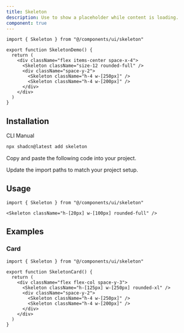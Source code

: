 ```yaml
---
title: Skeleton
description: Use to show a placeholder while content is loading.
component: true
---
```


```tsx
import { Skeleton } from "@/components/ui/skeleton"

export function SkeletonDemo() {
  return (
    <div className="flex items-center space-x-4">
      <Skeleton className="size-12 rounded-full" />
      <div className="space-y-2">
        <Skeleton className="h-4 w-[250px]" />
        <Skeleton className="h-4 w-[200px]" />
      </div>
    </div>
  )
}

```

## Installation

<CodeTabs>

<TabsList>
  <TabsTrigger value="cli">CLI</TabsTrigger>
  <TabsTrigger value="manual">Manual</TabsTrigger>
</TabsList>
<TabsContent value="cli">

```bash
npx shadcn@latest add skeleton
```

</TabsContent>

<TabsContent value="manual">

<Steps>

<Step>Copy and paste the following code into your project.</Step>

<ComponentSource name="skeleton" title="components/ui/skeleton.tsx" />

<Step>Update the import paths to match your project setup.</Step>

</Steps>

</TabsContent>

</CodeTabs>

## Usage

```tsx
import { Skeleton } from "@/components/ui/skeleton"
```

```tsx
<Skeleton className="h-[20px] w-[100px] rounded-full" />
```

## Examples

### Card

```tsx
import { Skeleton } from "@/components/ui/skeleton"

export function SkeletonCard() {
  return (
    <div className="flex flex-col space-y-3">
      <Skeleton className="h-[125px] w-[250px] rounded-xl" />
      <div className="space-y-2">
        <Skeleton className="h-4 w-[250px]" />
        <Skeleton className="h-4 w-[200px]" />
      </div>
    </div>
  )
}

```
